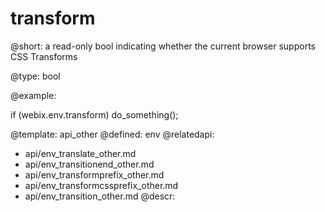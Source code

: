 transform
=============


@short: a read-only bool indicating whether the current browser supports CSS Transforms
	
@type: bool

@example:

if (webix.env.transform)
	do_something();

@template:	api_other
@defined:	env	
@relatedapi:
- api/env_translate_other.md
- api/env_transitionend_other.md
- api/env_transformprefix_other.md
- api/env_transformcssprefix_other.md
- api/env_transition_other.md
@descr:


